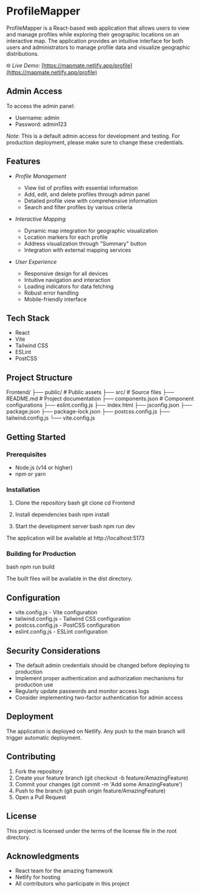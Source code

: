 # ProfileMapper

ProfileMapper is a React-based web application that allows users to view and manage profiles while exploring their geographic locations on an interactive map. The application provides an intuitive interface for both users and administrators to manage profile data and visualize geographic distributions.

🌐 *Live Demo*: [https://mapmate.netlify.app/profile](https://mapmate.netlify.app/profile)

## Admin Access

To access the admin panel:
- Username: admin
- Password: admin123

*Note*: This is a default admin access for development and testing. For production deployment, please make sure to change these credentials.

## Features

- *Profile Management*
  - View list of profiles with essential information
  - Add, edit, and delete profiles through admin panel
  - Detailed profile view with comprehensive information
  - Search and filter profiles by various criteria

- *Interactive Mapping*
  - Dynamic map integration for geographic visualization
  - Location markers for each profile
  - Address visualization through "Summary" button
  - Integration with external mapping services

- *User Experience*
  - Responsive design for all devices
  - Intuitive navigation and interaction
  - Loading indicators for data fetching
  - Robust error handling
  - Mobile-friendly interface

## Tech Stack

- React
- Vite
- Tailwind CSS
- ESLint
- PostCSS

## Project Structure


Frontend/
├── public/          # Public assets
├── src/            # Source files
├── README.md       # Project documentation
├── components.json # Component configurations
├── eslint.config.js
├── index.html
├── jsconfig.json
├── package.json
├── package-lock.json
├── postcss.config.js
├── tailwind.config.js
└── vite.config.js


## Getting Started

### Prerequisites

- Node.js (v14 or higher)
- npm or yarn

### Installation

1. Clone the repository
bash
git clone <repository-url>
cd Frontend


2. Install dependencies
bash
npm install


3. Start the development server
bash
npm run dev


The application will be available at http://localhost:5173

### Building for Production

bash
npm run build


The built files will be available in the dist directory.

## Configuration

- vite.config.js - Vite configuration
- tailwind.config.js - Tailwind CSS configuration
- postcss.config.js - PostCSS configuration
- eslint.config.js - ESLint configuration

## Security Considerations

- The default admin credentials should be changed before deploying to production
- Implement proper authentication and authorization mechanisms for production use
- Regularly update passwords and monitor access logs
- Consider implementing two-factor authentication for admin access

## Deployment

The application is deployed on Netlify. Any push to the main branch will trigger automatic deployment.

## Contributing

1. Fork the repository
2. Create your feature branch (git checkout -b feature/AmazingFeature)
3. Commit your changes (git commit -m 'Add some AmazingFeature')
4. Push to the branch (git push origin feature/AmazingFeature)
5. Open a Pull Request

## License

This project is licensed under the terms of the license file in the root directory.

## Acknowledgments

- React team for the amazing framework
- Netlify for hosting
- All contributors who participate in this project